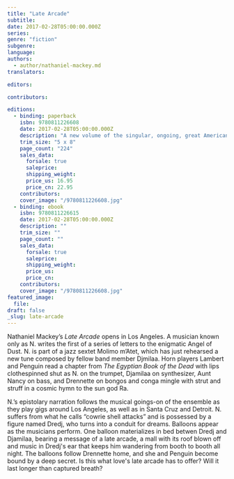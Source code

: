 ```yaml
---
title: "Late Arcade"
subtitle:
date: 2017-02-28T05:00:00.000Z
series:
genre: "fiction"
subgenre:
language:
authors:
  - author/nathaniel-mackey.md
translators:

editors:

contributors:

editions:
  - binding: paperback
    isbn: 9780811226608
    date: 2017-02-28T05:00:00.000Z
    description: "A new volume of the singular, ongoing, great American jazz novel "
    trim_size: "5 x 8"
    page_count: "224"
    sales_data:
      forsale: true
      saleprice:
      shipping_weight:
      price_us: 16.95
      price_cn: 22.95
    contributors:
    cover_image: "/9780811226608.jpg"
  - binding: ebook
    isbn: 9780811226615
    date: 2017-02-28T05:00:00.000Z
    description: ""
    trim_size: ""
    page_count: ""
    sales_data:
      forsale: true
      saleprice:
      shipping_weight:
      price_us:
      price_cn:
    contributors:
    cover_image: "/9780811226608.jpg"
featured_image:
  file:
draft: false
_slug: late-arcade
---
```


Nathaniel Mackey’s _Late Arcade_ opens in Los Angeles. A musician known only as N. writes the first of a series of letters to the enigmatic Angel of Dust. N. is part of a jazz sextet Molimo m’Atet, which has just rehearsed a new tune composed by fellow band member Djmilaa. Horn players Lambert and Penguin read a chapter from _The Egyptian Book of the Dead_ with lips clothespinned shut as N. on the trumpet, Djamilaa on synthesizer, Aunt Nancy on bass, and Drennette on bongos and conga mingle with strut and struff in a cosmic hymn to the sun god Ra.

N.’s epistolary narration follows the musical goings-on of the ensemble as they play gigs around Los Angeles, as well as in Santa Cruz and Detroit. N. suffers from what he calls “cowrie shell attacks” and is possessed by a figure named Dredj, who turns into a conduit for dreams. Balloons appear as the musicians perform. One balloon materializes in bed betwen Dredj and Djamilaa, bearing a message of a late arcade, a mall with its roof blown off and music in Dredj's ear that keeps him wandering from booth to booth all night. The balloons follow Drennette home, and she and Penguin become bound by a deep secret. Is this what love's late arcade has to offer? Will it last longer than captured breath?

